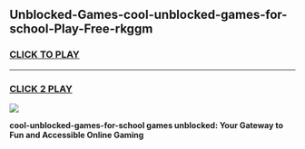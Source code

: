 
## Unblocked-Games-cool-unblocked-games-for-school-Play-Free-rkggm
<h3>
<a href="https://premium76.site?title=cool-unblocked-games-for-school&ref=15A">CLICK TO PLAY</a></h3>
<hr>

<h3>
<a href="https://premium76.site?title=cool-unblocked-games-for-school&ref=15A">CLICK 2 PLAY</a>
  
</h3>

<a href="https://premium76.site?title=cool-unblocked-games-for-school&ref=15A"><img src="https://clearcache.store/games.png"></a>


**cool-unblocked-games-for-school games unblocked: Your Gateway to Fun and Accessible Online Gaming**
